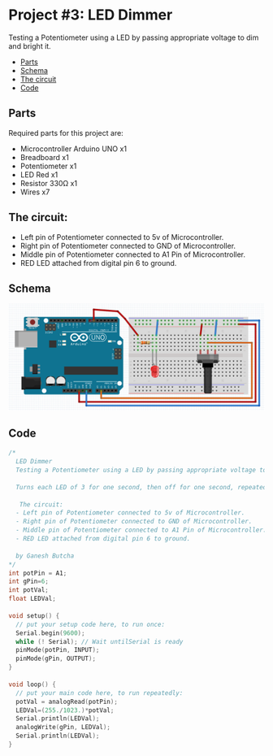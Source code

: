 # Project #3: LED Dimmer

Testing a Potentiometer using a LED by passing appropriate voltage to dim and bright it.

- [Parts](#parts)
- [Schema](#schema)
- [The circuit](#the-circuit)
- [Code](#code)

## Parts
Required parts for this project are:
- Microcontroller Arduino UNO x1
- Breadboard x1
- Potentiometer x1
- LED Red x1
- Resistor 330Ω x1
- Wires x7

## The circuit:
  - Left pin of Potentiometer connected to 5v of Microcontroller.
  - Right pin of Potentiometer connected to GND of Microcontroller.
  - Middle pin of Potentiometer connected to A1 Pin of Microcontroller.
  - RED LED attached from digital pin 6 to ground.

## Schema
![The Breadboard](./assets/schema.PNG?raw=true)

## Code
```c
/*
  LED Dimmer
  Testing a Potentiometer using a LED by passing appropriate voltage to dim and bright it.

  Turns each LED of 3 for one second, then off for one second, repeatedly.

   The circuit:
  - Left pin of Potentiometer connected to 5v of Microcontroller.
  - Right pin of Potentiometer connected to GND of Microcontroller.
  - Middle pin of Potentiometer connected to A1 Pin of Microcontroller.
  - RED LED attached from digital pin 6 to ground.

  by Ganesh Butcha
*/
int potPin = A1;        
int gPin=6;
int potVal;
float LEDVal;

void setup() {
  // put your setup code here, to run once:
  Serial.begin(9600);
  while (! Serial); // Wait untilSerial is ready   
  pinMode(potPin, INPUT);
  pinMode(gPin, OUTPUT);  
}

void loop() {
  // put your main code here, to run repeatedly:
  potVal = analogRead(potPin);
  LEDVal=(255./1023.)*potVal;
  Serial.println(LEDVal);
  analogWrite(gPin, LEDVal);
  Serial.println(LEDVal);
}
```